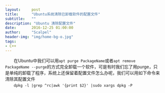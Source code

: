 ```yaml
---
layout:     post
title:      "Ubuntu系统清除已卸载软件的配置文件"
subtitle:   ""
description: "Ubuntu 清除配置文件"
date:       2016-12-25 01:00:00
author:     "Scalpel"
header-img: "img/home-bg-o.jpg"
tags:
- C++
---
```


　　在Ubuntu中我们可以用`apt purge PackageName`或者`apt remove PackageName --purge`的方式完全卸载一个软件，可是有时我们忘了用purge，只是单纯的卸载了程序，系统上还保留着配置文件怎么办呢，我们可以用如下命令来清除其配置文件  
　　`dpkg -l |grep ^rc|awk '{print $2}' |sudo xargs dpkg -P`